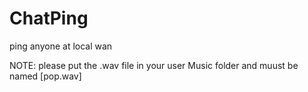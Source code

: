 # ChatPing
ping anyone at local wan

NOTE: please put the .wav file in your user Music folder and muust be named [pop.wav]
